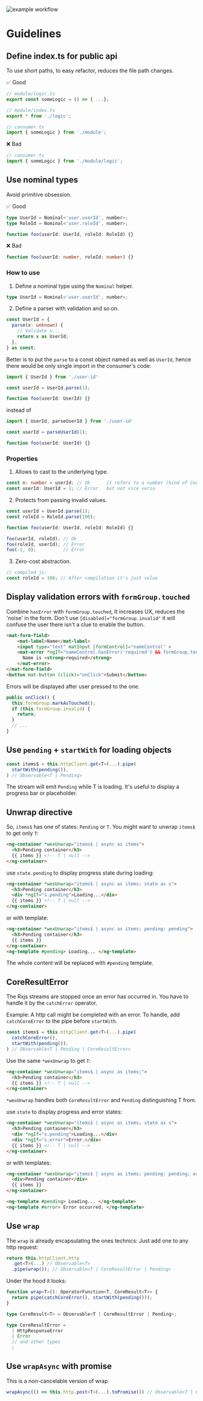 ![example workflow](https://github.com/serjKim/angular-wonderful-ex/actions/workflows/node.js.yml/badge.svg)

# Guidelines

## Define index.ts for public api
To use short paths, to easy refactor, reduces the file path changes.

✅ Good
```typescript
// module/logic.ts
export const someLogic = () => { ...};

// module/index.ts
export * from './logic';

// consumer.ts
import { someLogic } from './module';
```

❌ Bad

```typescript
// consumer.ts
import { someLogic } from './module/logic';
```

## Use nominal types

Avoid primitive obsession.

✅ Good
```typescript
type UserId = Nominal<'user.userId', number>;
type RoleId = Nominal<'user.roleId', number>;

function foo(userId: UserId, roleId: RoleId) {}
```

❌ Bad
```typescript
function foo(userId: number, roleId: number) {}
```

### **How to use**

1. Define a nominal type using the `Nominal` helper.
```typescript
type UserId = Nominal<'user.userId', number>;
```
2. Define a parser with validation and so on.
```typescript
const UserId = {
  parse(x: unknown) {
    // Validate x...
    return x as UserId;
  },
} as const;
```
Better is to put the `parse` to a const object named as well as `UserId`, hence there would be only single import in the consumer's code:
```typescript
import { UserId } from './user-id'

const userId = UserId.parse(1);

function foo(userId: UserId) {}
```
instead of
```typescript
import { UserId, parseUserId } from './user-id'

const userId = parseUserId(1);

function foo(userId: UserId) {}
```
### **Properties**
1. Allows to cast to the underlying type.
```typescript
const n: number = userId; // Ok      it refers to a number (kind of Covariance),
const userId: UserId = 1; // Error   but not vice versa
```
2. Protects from passing invalid values.
```typescript
const userId = UserId.parse(1);
const roleId = RoleId.parse(100);

function foo(userId: UserId, roleId: RoleId) {}

foo(userId, roleId); // Ok
foo(roleId, userId); // Error
foo(-1, 0);          // Error
```
3. Zero-cost abstraction.
```javascript
// compiled js:
const roleId = 100; // After compilation it's just value
```

## Display validation errors with `formGroup.touched`
Combine `hasError` with `formGroup.touched`, It increases UX, reduces the 'noise' in the form.
Don't use `[disabled]="formGroup.invalid"` it will confuse the user there isn't a clue to enable the button.
```html
<mat-form-field>
    <mat-label>Name</mat-label>
    <input type="text" matInput [formControl]="nameControl" >
    <mat-error *ngIf="nameControl.hasError('required') && formGroup.touched">
      Name is <strong>required</strong>
    </mat-error>
</mat-form-field>
<button mat-button (click)="onClick">Submit</button>
```
Errors will be displayed after user pressed to the one.
```typescript
public onClick() {
  this.formGroup.markAsTouched();
  if (this.formGroup.invalid) {
    return;
  }
  // ...
}
```
## Use `pending` + `startWith` for loading objects
```typescript
const items$ = this.httpClient.get<T>(...).pipe(
  startWith(pending()),
) // Observable<T | Pending>
```
The stream will emit `Pending` while T is loading. It's useful to display a progress bar or placeholder.
## Unwrap directive
So, `items$` has one of states: `Pending` or `T`. You might want to unwrap `items$` to get only `T`:
```html
<ng-container *wexUnwrap="items$ | async as items">
  <h3>Pending container</h3>
  {{ items }} <!-- T | null -->
</ng-container>
```
use `state.pending` to display progress state during loading:
```html
<ng-container *wexUnwrap="items$ | async as items; state as s">
  <h3>Pending container</h3>
  <div *ngIf="s.pending">Loading...</div>
  {{ items }} <!-- T | null -->
</ng-container>
```

or with template:
```html
<ng-container *wexUnwrap="items$ | async as items; pending: pending">
  <h3>Pending container</h3>
  {{ items }}
</ng-container>
<ng-template #pending> Loading... </ng-template>
```
The whole content will be replaced with `#pending` template.
## CoreResultError
The Rxjs streams are stopped once an error has occurred in. You have to handle it by the `catchError` operator.

Example:
A http call might be completed with an error. To handle, add `catchCoreError` to the pipe before `startWith`.
```typescript
const items$ = this.httpClient.get<T>(...).pipe(
  catchCoreError(),
  startWith(pending()),
) // Observable<T | Pending | CoreResultError>
```
Use the same `*wexUnwrap` to get `T`:
```html
<ng-container *wexUnwrap="items$ | async as items;">
  <h3>Pending container</h3>
  {{ items }} <!-- T | null -->
</ng-container>
```
`*wexUnwrap` handles both `CoreResultError` and `Pending` distinguishing T from.

use `state` to display progress and error states:
```html
<ng-container *wexUnwrap="items$ | async as items; state as s">
  <h3>Pending container</h3>
  <div *ngIf="s.pending">Loading...</div>
  <div *ngIf="s.error">Error.</div>
  {{ items }} <!-- T | null -->
</ng-container>
```

or with templates:
```html
<ng-container *wexUnwrap="items$ | async as items; pending: pending; error: error">
  <div>Pending container</div>
  {{ items }}
</ng-container>

<ng-template #pending> Loading... </ng-template>
<ng-template #error> Error occurred. </ng-template>
```
## Use `wrap`
The `wrap` is already encapsulating the ones technics:
Just add one to any http request:
```typescript
return this.httpClient.http
  .get<T>(...) // Observable<T>
  .pipe(wrap()); // Observable<T | CoreResultError | Pending>
```
Under the hood it looks:
```typescript
function wrap<T>(): OperatorFunction<T, CoreResult<T>> {
  return pipe(catchCoreError(), startWith(pending()));
}

type CoreResult<T> = Observable<T | CoreResultError | Pending>;

type CoreResultError =
  | HttpResponseError
  | Error
  // and other types
  ;
```

## Use ```wrapAsync``` with promise
This is a non-cancelable version of wrap
```typescript
wrapAsync(() => this.http.post<T>(...).toPromise()) // Observable<T | CoreResultError | Pending>
```
